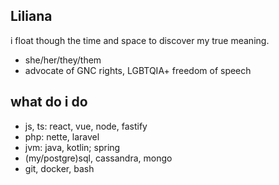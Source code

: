 ## Liliana

i float though the time and space to discover my true meaning.

- she/her/they/them
- advocate of GNC rights, LGBTQIA+ freedom of speech

## what do i do

- js, ts: react, vue, node, fastify
- php: nette, laravel
- jvm: java, kotlin; spring
- (my/postgre)sql, cassandra, mongo
- git, docker, bash
